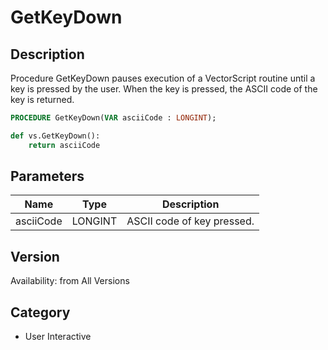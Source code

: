 # GetKeyDown

## Description
Procedure GetKeyDown pauses execution of a VectorScript routine until a key is pressed by the user. When the key is pressed, the ASCII code of the key is returned.

```pascal
PROCEDURE GetKeyDown(VAR asciiCode : LONGINT);
```

```python
def vs.GetKeyDown():
    return asciiCode
```

## Parameters
|Name|Type|Description|
|---|---|---|
|asciiCode|LONGINT|ASCII code of key pressed.|

## Version
Availability: from All Versions

## Category
* User Interactive

